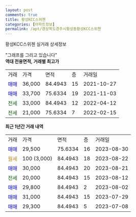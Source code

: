 ```yaml
---
layout: post
comments: true
title: 황성KCC스위첸
categories: [아파트정보]
permalink: /apt/경상북도경주시황성동황성KCC스위첸
---
```


황성KCC스위첸 실거래 상세정보

<script type="text/javascript">
  google.charts.load('current', {'packages':['line', 'corechart']});
  google.charts.setOnLoadCallback(drawChart);

  function drawChart() {
    var data = new google.visualization.DataTable();
    data.addColumn('date', '거래일');
    data.addColumn('number', "매매");
    data.addColumn('number', "전세");
    data.addColumn('number', "전매");

    data.addRows([[new Date(Date.parse("2023-08-30")), 29500, null, null], [new Date(Date.parse("2023-08-22")), null, null, null], [new Date(Date.parse("2023-08-21")), 30000, null, null], [new Date(Date.parse("2023-08-12")), null, 20000, null], [new Date(Date.parse("2023-08-02")), 29800, null, null], [new Date(Date.parse("2023-07-29")), 31000, null, null], [new Date(Date.parse("2023-07-08")), 29300, null, null]]);

    var options = {
      hAxis: {
        format: 'yyyy/MM/dd'
      },    
      lineWidth: 0,
      pointsVisible: true,    
      title: '최근 1년간 유형별 실거래가 분포',
      legend: { position: 'bottom' }
    };

    var formatter = new google.visualization.NumberFormat({pattern:'###,###'} );
    formatter.format(data, 1);
    formatter.format(data, 2);
    
    setTimeout(function() {
        var chart = new google.visualization.LineChart(document.getElementById('columnchart_material'));
        chart.draw(data, (options));
        document.getElementById('loading').style.display = 'none';
    }, 200);
  }
</script>


<div id="loading" style="z-index:20; display: block; margin-left: 0px">"그래프를 그리고 있습니다"</div>
<div id="columnchart_material" style="width: 95%; margin-left: 0px; display: block"></div>
<!-- contents start -->
<b>역대 전용면적, 거래별 최고가</b>
<table class="sortable">
    <tr>
      <td>거래</td>
      <td>가격</td>
      <td>면적</td>
      <td>층</td>
      <td>거래일</td>
    </tr>
        <tr>
          <td><a style="color: blue">매매</a></td>
          <td>36,000</td>
          <td>84.4943</td>
          <td>15</td>
          <td>2021-10-27</td>
        </tr>            <tr>
          <td><a style="color: blue">매매</a></td>
          <td>33,700</td>
          <td>75.6334</td>
          <td>19</td>
          <td>2021-11-03</td>
        </tr>        
        <tr>
              <td><a style="color: darkgreen">전세</a></td>
              <td>33,000</td>
              <td>84.4943</td>
              <td>12</td>
              <td>2022-04-12</td>
            </tr>            <tr>
              <td><a style="color: darkgreen">전세</a></td>
              <td>21,000</td>
              <td>75.6334</td>
              <td>7</td>
              <td>2022-02-15</td>
            </tr>        
    
</table>

<b>최근 1년간 거래 내역</b>

<table class="sortable">
    <tr>
      <td>거래</td>
      <td>가격</td>
      <td>면적</td>
      <td>층</td>
      <td>거래일</td>
    </tr>
    <tr>
      <td><a style="color: blue">매매</a></td>
      <td>29,500</td>
      <td>75.6334</td>
      <td>16</td>
      <td>2023-08-30</td>
    </tr>          <tr>
      <td><a style="color: darkgoldenrod">월세</a></td>
      <td>100 (3,000)</td>
      <td>84.4943</td>
      <td>18</td>
      <td>2023-08-22</td>
    </tr>          <tr>
      <td><a style="color: blue">매매</a></td>
      <td>30,000</td>
      <td>84.4943</td>
      <td>20</td>
      <td>2023-08-21</td>
    </tr>          <tr>
      <td><a style="color: darkgreen">전세</a></td>
      <td>20,000</td>
      <td>84.4943</td>
      <td>15</td>
      <td>2023-08-12</td>
    </tr>          <tr>
      <td><a style="color: blue">매매</a></td>
      <td>29,800</td>
      <td>84.4943</td>
      <td>2</td>
      <td>2023-08-02</td>
    </tr>          <tr>
      <td><a style="color: blue">매매</a></td>
      <td>31,000</td>
      <td>84.4943</td>
      <td>15</td>
      <td>2023-07-29</td>
    </tr>          <tr>
      <td><a style="color: blue">매매</a></td>
      <td>29,300</td>
      <td>84.4943</td>
      <td>5</td>
      <td>2023-07-08</td>
    </tr>      </table>
<!-- contents end -->    

